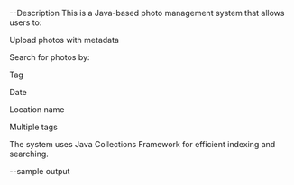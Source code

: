 --Description
This is a Java-based photo management system that allows users to:

Upload photos with metadata

Search for photos by:

Tag

Date

Location name

Multiple tags

The system uses Java Collections Framework for efficient indexing and searching.

--sample output


